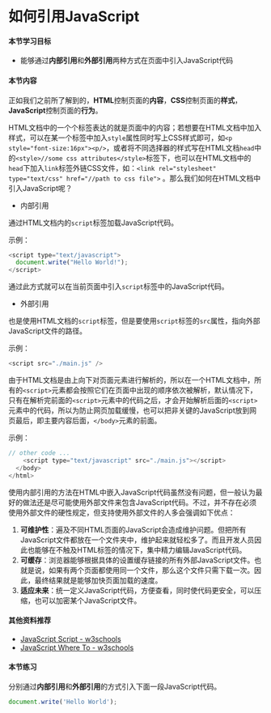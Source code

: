 # 如何引用JavaScript

#### 本节学习目标

* 能够通过**内部引用**和**外部引用**两种方式在页面中引入JavaScript代码

#### 本节内容

正如我们之前所了解到的，**HTML**控制页面的**内容**，**CSS**控制页面的**样式**，**JavaScript**控制页面的**行为**。

HTML文档中的一个个标签表达的就是页面中的内容；若想要在HTML文档中加入样式，可以在某一个标签中加入`style`属性同时写上CSS样式即可，如`<p style="font-size:16px"><p/>`，或者将不同选择器的样式写在HTML文档`head`中的`<style>//some css attributes</style>`标签下，也可以在HTML文档中的`head`下加入`link`标签外链CSS文件，如：`<link rel="stylesheet" type="text/css" href="//path to css file">` 。那么我们如何在HTML文档中引入JavaScript呢？

* 内部引用

通过HTML文档内的`script`标签加载JavaScript代码。

示例：

```Javascript
<script type="text/javascript">
  document.write("Hello World!");
</script>
```

通过此方式就可以在当前页面中引入`script`标签中的JavaScript代码。

* 外部引用

也是使用HTML文档的`script`标签，但是要使用`script`标签的`src`属性，指向外部JavaScript文件的路径。

示例：

```JavaScript
<script src="./main.js" />
```

由于HTML文档是由上向下对页面元素进行解析的，所以在一个HTML文档中，所有的`<script>`元素都会按照它们在页面中出现的顺序依次被解析，默认情况下，只有在解析完前面的`<script>`元素中的代码之后，才会开始解析后面的`<script>`元素中的代码，所以为防止网页加载缓慢，也可以把非关键的JavaScript放到网页最后，即主要内容后面，`</body>`元素的前面。

示例：

```JavaScript
// other code ...    
    <script type="text/javascript" src="./main.js"></script>
  </body>
</html>
```

使用内部引用的方法在HTML中嵌入JavaScript代码虽然没有问题，但一般认为最好的做法还是尽可能使用外部文件来包含JavaScript代码。不过，并不存在必须使用外部文件的硬性规定，但支持使用外部文件的人多会强调如下优点：

1. **可维护性**：遍及不同HTML页面的JavaScript会造成维护问题。但把所有JavaScript文件都放在一个文件夹中，维护起来就轻松多了。而且开发人员因此也能够在不触及HTML标签的情况下，集中精力编辑JavaScript代码。
2. **可缓存**：浏览器能够根据具体的设置缓存链接的所有外部JavaScript文件。也就是说，如果有两个页面都使用同一个文件，那么这个文件只需下载一次。因此，最终结果就是能够加快页面加载的速度。
3. **适应未来**：统一定义JavaScript代码，方便查看，同时使代码更安全，可以压缩，也可以加密某个JavaScript文件。

#### 其他资料推荐

* [JavaScript Script - w3schools](https://www.w3schools.com/html/html\_scripts.asp)
* [JavaScript Where To - w3schools](https://www.w3schools.com/js/js\_whereto.asp)

#### 本节练习

分别通过**内部引用**和**外部引用**的方式引入下面一段JavaScript代码。

```JavaScript
document.write('Hello World');
```



